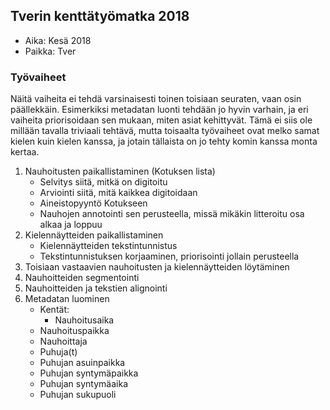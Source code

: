 ## Tverin kenttätyömatka 2018

- Aika: Kesä 2018
- Paikka: Tver

### Työvaiheet

Näitä vaiheita ei tehdä varsinaisesti toinen toisiaan seuraten, vaan osin päällekkäin. Esimerkiksi metadatan luonti tehdään jo hyvin varhain, ja eri vaiheita priorisoidaan sen mukaan, miten asiat kehittyvät. Tämä ei siis ole millään tavalla triviaali tehtävä, mutta toisaalta työvaiheet ovat melko samat kielen kuin kielen kanssa, ja jotain tällaista on jo tehty komin kanssa monta kertaa.

1. Nauhoitusten paikallistaminen (Kotuksen lista)
     - Selvitys siitä, mitkä on digitoitu
     - Arviointi siitä, mitä kaikkea digitoidaan
     - Aineistopyyntö Kotukseen
     - Nauhojen annotointi sen perusteella, missä mikäkin litteroitu osa alkaa ja loppuu
2. Kielennäytteiden paikallistaminen
     - Kielennäytteiden tekstintunnistus
     - Tekstintunnistuksen korjaaminen, priorisointi jollain perusteella
3. Toisiaan vastaavien nauhoitusten ja kielennäytteiden löytäminen
4. Nauhoitteiden segmentointi
5. Nauhoitteiden ja tekstien alignointi
6. Metadatan luominen
     - Kentät:
         - Nauhoitusaika
	 - Nauhoituspaikka
	 - Nauhoittaja
	 - Puhuja(t)
	 - Puhujan asuinpaikka
	 - Puhujan syntymäpaikka
	 - Puhujan syntymäaika
	 - Puhujan sukupuoli
